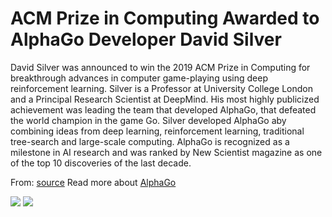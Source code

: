 # ACM Prize in Computing Awarded to AlphaGo Developer David Silver

David Silver was announced to win the 2019 ACM Prize in Computing for breakthrough advances in computer game-playing using deep reinforcement learning. Silver is a Professor at University College London and a Principal Research Scientist at DeepMind. His most highly publicized achievement was leading the team that developed AlphaGo, that defeated the world champion in the game Go. Silver developed AlphaGo aby combining ideas from deep learning, reinforcement learning, traditional tree-search and large-scale computing. AlphaGo is recognized as a milestone in AI research and was ranked by New Scientist magazine as one of the top 10 discoveries of the last decade.

From: [source](https://awards.acm.org/about/2019-acm-prize)
Read more about [AlphaGo](https://deepmind.com/research/case-studies/alphago-the-story-so-far)

<img src="https://github.com/Machine-Learning-Tokyo/AI-ML-Newsletter/blob/master/images/silver.png"/> <img src="https://github.com/Machine-Learning-Tokyo/AI-ML-Newsletter/blob/master/images/alphago.png"/> 

